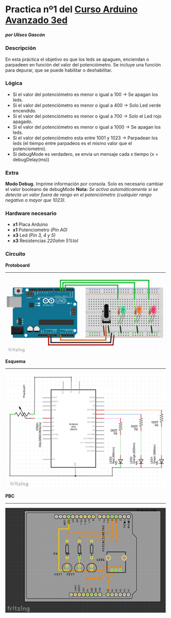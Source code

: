 # Practica nº1 del [Curso Arduino Avanzado 3ed](http://cevug.ugr.es/arduino_avanzado/)
##### por Ulises Gascón

### Descripción

En esta práctica el objetivo es que los leds se apaguen, enciendan o parpadeen en función del valor del potenciómetro.
Se incluye una función para depurar, que se puede habilitar o deshabilitar.


### Lógica

- Si el valor del potenciómetro es menor o igual a 100 -> Se apagan los leds.
- Si el valor del potenciómetro es menor o igual a 400 -> Solo Led verde encendido.
- Si el valor del potenciómetro es menor o igual a 700 -> Solo el Led rojo apagado.
- Si el valor del potenciómetro es menor o igual a 1000 -> Se apagan los leds.
- Si el valor del potenciómetro esta entre 1001 y 1023 -> Parpadean los leds 
  (el tiempo entre parpadeos es el mismo valor que el potenciometro).
- Si debugMode es verdadero, se envia un mensaje cada x tiempo (x = debugDelay(ms))


### Extra

**Modo Debug.** Imprime información por consola. Solo es necesario cambiar el valor booleano de debugMode
**Nota:** *Se activa automáticamente si se detecta un valor fuera de rango en el potenciómetro (cualquier rango negativo o mayor que 1023).*


### Hardware necesario

- **x1** Placa Arduino
- **x1** Potenciometro *(Pin A0)*
- **x3** Led *(Pin 3, 4 y 5)*
- **x3** Resistencias *220ohm 5%tol*


### Circuito

**Protoboard**

***
![Protoboard](https://github.com/UlisesGascon/Arduino-Avanzado-CEVUG./blob/master/practica01/practica01_Protoboard.png)


**Esquema**

***
![Esquema](https://github.com/UlisesGascon/Arduino-Avanzado-CEVUG./blob/master/practica01/practica01_Esquema.png)


**PBC**

***
![PBC](https://github.com/UlisesGascon/Arduino-Avanzado-CEVUG./blob/master/practica01/practica01_PCB.png)